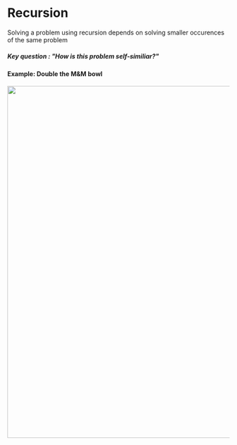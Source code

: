 # Recursion
Solving a problem using recursion depends on solving smaller occurences of the same problem
##### Key question : "How is this problem self-similiar?"

#### Example: Double the M&M bowl

<div align="center">
  <img src ="Image/mnm_candies.png" width ="800">
</div>